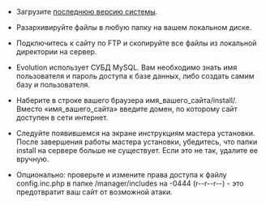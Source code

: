 <ul>
<li><p>Загрузите <a href="https://github.com/evolution-cms/evolution/releases">последнюю версию системы</a>.</p>

<li><p>Разархивируйте файлы в любую папку на вашем локальном диске.</p>

<li><p>Подключитесь к сайту по FTP и скопируйте все файлы из локальной директории на сервер.</p>

<li><p>Evolution использует СУБД MySQL. Вам необходимо знать имя пользователя и пароль доступа к базе данных, либо создать самим базу и пользователя.</p></li>

<li><p>Наберите в строке вашего браузера имя_вашего_сайта/install/. Вместо «имя_вашего_сайта» введите домен, по которому сайт доступен в сети интернет.</p></li>

<li><p>Следуйте появившемся на экране инструкциям мастера установки.<BR>
После завершения работы мастера установки, убедитесь, что папки install на сервере больше не существует. Если это не так, удалите ее вручную.</p></li>

<li><p>Опционально: проверьте и измените права доступа к файлу config.inc.php в папке /manager/includes на -0444 (r--r--r--) - это предотвратит ваш сайт от возможной атаки.</p></li>
</ul>
